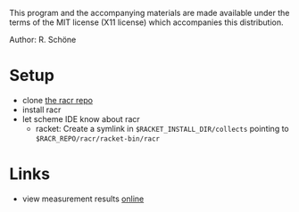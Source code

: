 This program and the accompanying materials are made available under the
terms of the MIT license (X11 license) which accompanies this distribution.

Author: R. Schöne

# Setup

- clone [the racr repo](https://github.com/christoff-buerger/racr.git)
- install racr
- let scheme IDE know about racr
  - racket: Create a symlink in `$RACKET_INSTALL_DIR/collects` pointing to `$RACR_REPO/racr/racket-bin/racr`

# Links

- view measurement results [online](http://nbviewer.ipython.org/urls/bitbucket.org/rschoene/racr-mquat/raw/master/ilp-measurement.ipynb)
